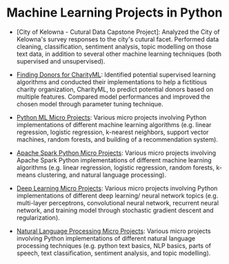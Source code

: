 # Machine Learning Projects in Python

- [City of Kelowna - Cutural Data Capstone Project]: Analyzed the City of Kelowna's survey responses to the city's cutural facet. Performed data cleaning, classification, sentiment analysis, topic modelling on those text data, in addition to several other machine learning techniques (both supervised and unsupervised).   

- [Finding Donors for CharityML](https://github.com/qyzqyz1/Data-Science-Portfolio/tree/master/Python%20Projects/Python%20-%20Machine%20Learning/Supervised%20-%20Finding%20Donors%20for%20CharityML): Identified potential supervised learning algorithms and conducted their implementations to help a fictitious charity organization, CharityML, to predict potential donors based on multiple features. Compared model performances and improved the chosen model through parameter tuning technique.
	
- [Python ML Micro Projects](https://github.com/qyzqyz1/Data-Science-Portfolio/tree/master/Python%20Projects/Python%20-%20Machine%20Learning/Python%20ML%20Micro%20Projects): Various micro projects involving Python implementations of different machine learning algorithms (e.g. linear regression, logistic regression, k-nearest neighbors, support vector machines, random forests, and building of a recommendation system).  
	
- [Apache Spark Python Micro Projects](https://github.com/qyzqyz1/Data-Science-Portfolio/tree/master/Python%20Projects/Python%20-%20Machine%20Learning/Apache%20Spark%20ML%20Micro%20Projects): Various micro projects involving Apache Spark Python implementations of different machine learning algorithms (e.g. linear regression, logistic regression, random forests, k-means clustering, and natural language processing).  
	
- [Deep Learning Micro Projects](https://github.com/qyzqyz1/Data-Science-Portfolio/tree/master/Python%20Projects/Python%20-%20Machine%20Learning/Deep%20Learning%20Micro%20Projects): Various micro projects involving Python implementations of different deep learning/ neural network topics (e.g. multi-layer perceptrons, convolutional neural network, recurrent neural network, and training model through stochastic gradient descent and regularization). 

- [Natural Language Processing Micro Projects](https://github.com/qyzqyz1/Data-Science-Portfolio/tree/master/Python%20Projects/Python%20-%20Machine%20Learning/Natural%20Language%20Processing%20Micro%20Projects): Various micro projects involving Python implementations of different natural language processing techniques (e.g. python text basics, NLP basics, parts of speech, text classification, sentiment analysis, and topic modelling).
